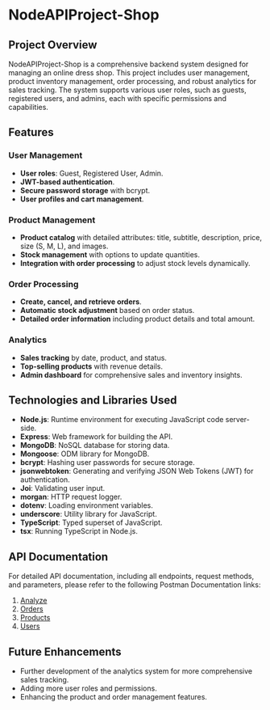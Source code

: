 # NodeAPIProject-Shop

## Project Overview

NodeAPIProject-Shop is a comprehensive backend system designed for managing an online dress shop. This project includes user management, product inventory management, order processing, and robust analytics for sales tracking. The system supports various user roles, such as guests, registered users, and admins, each with specific permissions and capabilities.

## Features

### User Management

- **User roles**: Guest, Registered User, Admin.
- **JWT-based authentication**.
- **Secure password storage** with bcrypt.
- **User profiles and cart management**.

### Product Management

- **Product catalog** with detailed attributes: title, subtitle, description, price, size (S, M, L), and images.
- **Stock management** with options to update quantities.
- **Integration with order processing** to adjust stock levels dynamically.

### Order Processing

- **Create, cancel, and retrieve orders**.
- **Automatic stock adjustment** based on order status.
- **Detailed order information** including product details and total amount.

### Analytics

- **Sales tracking** by date, product, and status.
- **Top-selling products** with revenue details.
- **Admin dashboard** for comprehensive sales and inventory insights.

## Technologies and Libraries Used

- **Node.js**: Runtime environment for executing JavaScript code server-side.
- **Express**: Web framework for building the API.
- **MongoDB**: NoSQL database for storing data.
- **Mongoose**: ODM library for MongoDB.
- **bcrypt**: Hashing user passwords for secure storage.
- **jsonwebtoken**: Generating and verifying JSON Web Tokens (JWT) for authentication.
- **Joi**: Validating user input.
- **morgan**: HTTP request logger.
- **dotenv**: Loading environment variables.
- **underscore**: Utility library for JavaScript.
- **TypeScript**: Typed superset of JavaScript.
- **tsx**: Running TypeScript in Node.js.

## API Documentation

For detailed API documentation, including all endpoints, request methods, and parameters, please refer to the following Postman Documentation links:

1. [Analyze](https://documenter.getpostman.com/view/34977997/2sA3dvkYZF)
2. [Orders](https://documenter.getpostman.com/view/21331452/2sA3dvksRv)
3. [Products](https://documenter.getpostman.com/view/21331452/2sA3dxCB1i)
4. [Users](https://documenter.getpostman.com/view/21331452/2sA3dvmDXE)

## Future Enhancements

- Further development of the analytics system for more comprehensive sales tracking.
- Adding more user roles and permissions.
- Enhancing the product and order management features.
